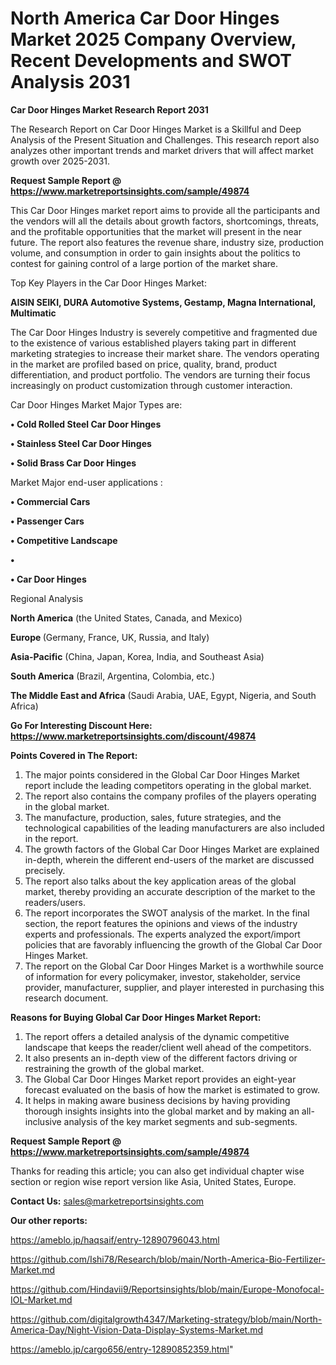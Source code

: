 # North America Car Door Hinges Market 2025 Company Overview, Recent Developments and SWOT Analysis 2031

<strong>Car Door Hinges Market Research Report 2031</strong>

The Research Report on Car Door Hinges Market is a Skillful and Deep Analysis of the Present Situation and Challenges. This research report also analyzes other important trends and market drivers that will affect market growth over 2025-2031.

<strong>Request Sample Report @ <a href=https://www.marketreportsinsights.com/sample/49874>https://www.marketreportsinsights.com/sample/49874</a></strong>

This Car Door Hinges market report aims to provide all the participants and the vendors will all the details about growth factors, shortcomings, threats, and the profitable opportunities that the market will present in the near future. The report also features the revenue share, industry size, production volume, and consumption in order to gain insights about the politics to contest for gaining control of a large portion of the market share.

Top Key Players in the Car Door Hinges Market:

<strong>AISIN SEIKI, DURA Automotive Systems, Gestamp, Magna International, Multimatic</strong>

The Car Door Hinges Industry is severely competitive and fragmented due to the existence of various established players taking part in different marketing strategies to increase their market share. The vendors operating in the market are profiled based on price, quality, brand, product differentiation, and product portfolio. The vendors are turning their focus increasingly on product customization through customer interaction.

Car Door Hinges Market Major Types are:

<strong>•  Cold Rolled Steel Car Door Hinges

•  Stainless Steel Car Door Hinges

•  Solid Brass Car Door Hinges</strong>

Market Major end-user applications :

<strong>•  Commercial Cars

•  Passenger Cars

•  Competitive Landscape

•  

•  Car Door Hinges</strong>

Regional Analysis

</u><strong><b>North America</b></strong> (the United States, Canada, and Mexico)

<strong><b>Europe </b></strong>(Germany, France, UK, Russia, and Italy)

<strong><b>Asia-Pacific</b></strong> (China, Japan, Korea, India, and Southeast Asia)

<strong><b>South America</b></strong> (Brazil, Argentina, Colombia, etc.)

<strong><b>The Middle East and Africa</b></strong> (Saudi Arabia, UAE, Egypt, Nigeria, and South Africa)

<strong>Go For Interesting Discount Here: <a href=https://www.marketreportsinsights.com/discount/49874>https://www.marketreportsinsights.com/discount/49874</a></strong>

<strong>Points Covered in The Report:</strong>
<ol>
  <li>The major points considered in the Global Car Door Hinges Market report include the leading competitors operating in the global market.</li>
  <li>The report also contains the company profiles of the players operating in the global market.</li>
  <li>The manufacture, production, sales, future strategies, and the technological capabilities of the leading manufacturers are also included in the report.</li>
  <li>The growth factors of the Global Car Door Hinges Market are explained in-depth, wherein the different end-users of the market are discussed precisely.</li>
  <li>The report also talks about the key application areas of the global market, thereby providing an accurate description of the market to the readers/users.</li>
  <li>The report incorporates the SWOT analysis of the market. In the final section, the report features the opinions and views of the industry experts and professionals. The experts analyzed the export/import policies that are favorably influencing the growth of the Global Car Door Hinges Market.</li>
  <li>The report on the Global Car Door Hinges Market is a worthwhile source of information for every policymaker, investor, stakeholder, service provider, manufacturer, supplier, and player interested in purchasing this research document.</li>
</ol>
<strong>Reasons for Buying Global Car Door Hinges Market Report:</strong>

<ol>
  <li>The report offers a detailed analysis of the dynamic competitive landscape that keeps the reader/client well ahead of the competitors.</li>
  <li>It also presents an in-depth view of the different factors driving or restraining the growth of the global market.</li>
  <li>The Global Car Door Hinges Market report provides an eight-year forecast evaluated on the basis of how the market is estimated to grow.</li>
  <li>It helps in making aware business decisions by having providing thorough insights insights into the global market and by making an all-inclusive analysis of the key market segments and sub-segments.</li>
</ol>
<strong>Request Sample Report @ <a href=https://www.marketreportsinsights.com/sample/49874>https://www.marketreportsinsights.com/sample/49874</a></strong>


Thanks for reading this article; you can also get individual chapter wise section or region wise report version like Asia, United States, Europe.

<strong>Contact Us:</strong>
sales@marketreportsinsights.com

<strong>Our other reports:</strong>

<a href=https://ameblo.jp/haqsaif/entry-12890796043.html>https://ameblo.jp/haqsaif/entry-12890796043.html</a>

<a href=https://github.com/Ishi78/Research/blob/main/North-America-Bio-Fertilizer-Market.md>https://github.com/Ishi78/Research/blob/main/North-America-Bio-Fertilizer-Market.md</a>

<a href=https://github.com/Hindavii9/Reportsinsights/blob/main/Europe-Monofocal-IOL-Market.md>https://github.com/Hindavii9/Reportsinsights/blob/main/Europe-Monofocal-IOL-Market.md</a>

<a href=https://github.com/digitalgrowth4347/Marketing-strategy/blob/main/North-America-Day/Night-Vision-Data-Display-Systems-Market.md>https://github.com/digitalgrowth4347/Marketing-strategy/blob/main/North-America-Day/Night-Vision-Data-Display-Systems-Market.md</a>

<a href=https://ameblo.jp/cargo656/entry-12890852359.html>https://ameblo.jp/cargo656/entry-12890852359.html</a>"
